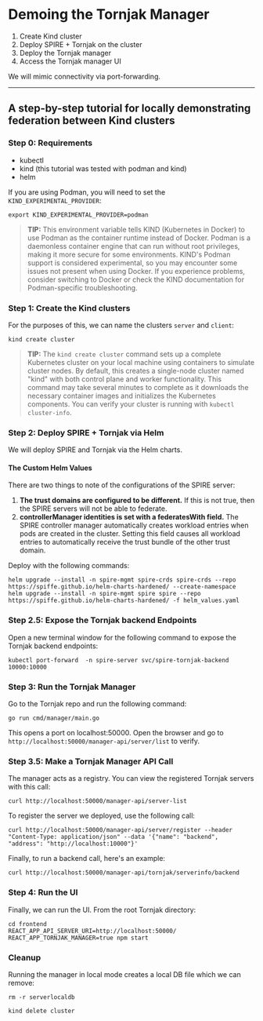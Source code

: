 # Demoing the Tornjak Manager

1. Create Kind cluster
2. Deploy SPIRE + Tornjak on the cluster
3. Deploy the Tornjak manager
4. Access the Tornjak manager UI

We will mimic connectivity via port-forwarding. 

----------

## A step-by-step tutorial for locally demonstrating federation between Kind clusters

### Step 0: Requirements

- kubectl 
- kind (this tutorial was tested with podman and kind)
- helm

If you are using Podman, you will need to set the `KIND_EXPERIMENTAL_PROVIDER`:

```
export KIND_EXPERIMENTAL_PROVIDER=podman
```

> **TIP:** This environment variable tells KIND (Kubernetes in Docker) to use Podman as the container runtime instead of Docker. Podman is a daemonless container engine that can run without root privileges, making it more secure for some environments. KIND's Podman support is considered experimental, so you may encounter some issues not present when using Docker. If you experience problems, consider switching to Docker or check the KIND documentation for Podman-specific troubleshooting.

### Step 1: Create the Kind clusters

For the purposes of this, we can name the clusters `server` and `client`:

```
kind create cluster
```

> **TIP:** The `kind create cluster` command sets up a complete Kubernetes cluster on your local machine using containers to simulate cluster nodes. By default, this creates a single-node cluster named "kind" with both control plane and worker functionality. This command may take several minutes to complete as it downloads the necessary container images and initializes the Kubernetes components. You can verify your cluster is running with `kubectl cluster-info`.

### Step 2: Deploy SPIRE + Tornjak via Helm

We will deploy SPIRE and Tornjak via the Helm charts. 

#### The Custom Helm Values

There are two things to note of the configurations of the SPIRE server:

1. **The trust domains are configured to be different.** If this is not true, then the SPIRE servers will not be able to federate. 
2. **controllerManager identities is set with a federatesWith field.** The SPIRE controller manager automatically creates workload entries when pods are created in the cluster. Setting this field causes all workload entries to automatically receive the trust bundle of the other trust domain. 

Deploy with the following commands:

```
helm upgrade --install -n spire-mgmt spire-crds spire-crds --repo https://spiffe.github.io/helm-charts-hardened/ --create-namespace
helm upgrade --install -n spire-mgmt spire spire --repo https://spiffe.github.io/helm-charts-hardened/ -f helm_values.yaml
```

### Step 2.5: Expose the Tornjak backend Endpoints

Open a new terminal window for the following command to expose the Tornjak backend endpoints:

```
kubectl port-forward  -n spire-server svc/spire-tornjak-backend 10000:10000
```

### Step 3: Run the Tornjak Manager

Go to the Tornjak repo and run the following command:

```
go run cmd/manager/main.go 
```

This opens a port on localhost:50000. Open the browser and go to `http://localhost:50000/manager-api/server/list` to verify. 

### Step 3.5: Make a Tornjak Manager API Call

The manager acts as a registry. You can view the registered Tornjak servers with this call:

```
curl http://localhost:50000/manager-api/server-list
```

To register the server we deployed, use the following call:

```
curl http://localhost:50000/manager-api/server/register --header "Content-Type: application/json" --data '{"name": "backend", "address": "http://localhost:10000"}'
```

Finally, to run a backend call, here's an example:

```
curl http://localhost:50000/manager-api/tornjak/serverinfo/backend
```

### Step 4: Run the UI

Finally, we can run the UI. From the root Tornjak directory:

```
cd frontend
REACT_APP_API_SERVER_URI=http://localhost:50000/ REACT_APP_TORNJAK_MANAGER=true npm start
```

### Cleanup

Running the manager in local mode creates a local DB file which we can remove:

```
rm -r serverlocaldb
```

```
kind delete cluster
```

